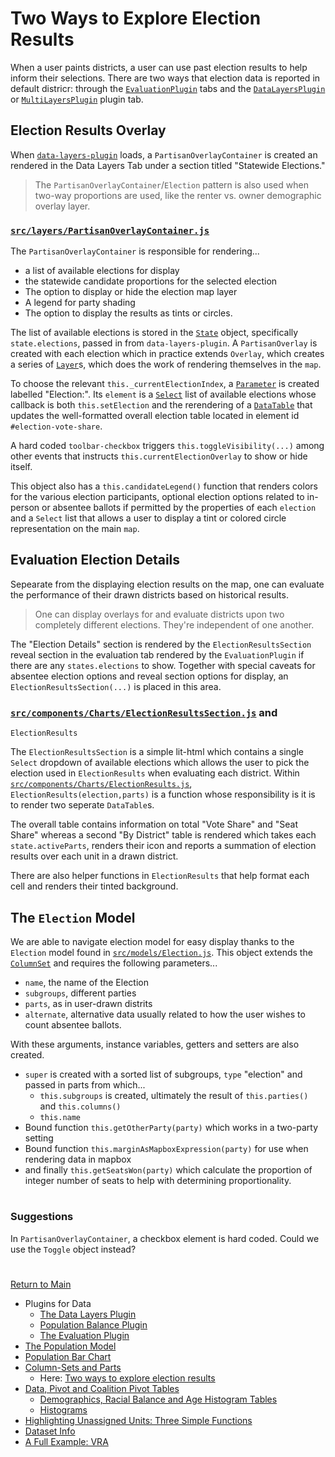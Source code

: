 # Two Ways to Explore Election Results

When a user paints districts, a user can use past election results to
help inform their selections. There are two ways that election data is
reported in default districr: through the [`EvaluationPlugin`] tabs and
the [`DataLayersPlugin`] or [`MultiLayersPlugin`] plugin tab.

## Election Results Overlay 

When [`data-layers-plugin`] loads, a `PartisanOverlayContainer` is
created an rendered in the Data Layers Tab under a section titled
"Statewide Elections."

> The `PartisanOverlayContainer`/`Election` pattern is also used when
two-way proportions are used, like the renter vs. owner demographic
overlay layer. 

### [`src/layers/PartisanOverlayContainer.js`]

The `PartisanOverlayContainer` is responsible for rendering...
- a list of available elections for display
- the statewide candidate proportions for the selected election
- The option to display or hide the election map layer
- A legend for party shading
- The option to display the results as tints or circles.

The list of available elections is stored in the [`State`] object,
specifically `state.elections`, passed in from `data-layers-plugin`. A
`PartisanOverlay` is created with each election which in practice
extends `Overlay`, which creates a series of [`Layer`]s, which does the
work of rendering themselves in the `map`.

To choose the relevant `this._currentElectionIndex`, a [`Parameter`] is
created labelled "Election:". Its `element` is a [`Select`] list of
available elections whose callback is both `this.setElection` and the
rerendering of a [`DataTable`] that updates the well-formatted overall
election table located in element id `#election-vote-share`. 

A hard coded `toolbar-checkbox` triggers `this.toggleVisibility(...)`
among other events that instructs `this.currentElectionOverlay` to show
or hide itself. 

This object also has a `this.candidateLegend()` function that renders
colors for the various election participants, optional election options
related to in-person or absentee ballots if permitted by the properties
of each `election` and a `Select` list that allows a user to display a
tint or colored circle representation on the main `map`. 

## Evaluation Election Details
Sepearate from the displaying election results on the map, one can
evaluate the performance of their drawn districts based on historical
results.

> One can display overlays for and evaluate districts upon two
completely different elections. They're independent of one another. 

The "Election Details" section is rendered by the
`ElectionResultsSection` reveal section in the evaluation tab rendered
by the `EvaluationPlugin` if  there are any `states.elections` to show.
Together with special caveats for absentee election options and reveal
section options for display, an `ElectionResultsSection(...)` is placed
in this area. 

### [`src/components/Charts/ElectionResultsSection.js`] and
`ElectionResults`

The `ElectionResultsSection` is a simple lit-html which contains a
single  `Select` dropdown of available elections which allows the user
to pick the election used in `ElectionResults` when evaluating each
district. Within [`src/components/Charts/ElectionResults.js`],
`ElectionResults(election,parts)` is a function whose responsibility is
it is to render two seperate `DataTable`s.

The overall table contains information on total "Vote Share" and
"Seat Share" whereas a second "By District" table is rendered which
takes each `state.activeParts`, renders their icon and reports a
summation of election results over each unit in a drawn district. 

There are also helper functions in `ElectionResults` that help format
each cell and renders their tinted background. 

## The `Election` Model 

We are able to navigate election model for easy display thanks to the
`Election` model found in [`src/models/Election.js`]. This object
extends the [`ColumnSet`] and requires the following parameters...
- `name`, the name of the Election
- `subgroups`, different parties
- `parts`, as in user-drawn distrits
- `alternate`, alternative data usually related to how the user wishes
to count absentee ballots.

With these arguments, instance variables, getters and setters are also
created.
- `super` is created with a sorted list of subgroups, `type` "election"
and passed in parts from which...
  - `this.subgroups` is created, ultimately the result of
`this.parties()` and `this.columns()` 
  - `this.name`
- Bound function `this.getOtherParty(party)` which works in a two-party
setting
- Bound function `this.marginAsMapboxExpression(party)` for use when
rendering data in mapbox
- and finally `this.getSeatsWon(party)` which calculate the proportion
of integer number of seats to help with determining proportionality. 

# # 

### Suggestions

In `PartisanOverlayContainer`, a checkbox element is hard coded. Could
we use the `Toggle` object instead?

# #

[Return to Main](../README.md)
- Plugins for Data
  - [The Data Layers Plugin](../06charts/datalayersplugin.md)
  - [Population Balance Plugin](../06charts/popbalanceplugin.md)
  - [The Evaluation Plugin](../06charts/evaluationplugin.md)
- [The Population Model](../06charts/population.md)
- [Population Bar Chart](../06charts/populationbarchart.md)
- [Column-Sets and Parts](./06charts/columnsetsparts.md)
  - Here: [Two ways to explore election results](../06charts/electionresults.md)
- [Data, Pivot and Coalition Pivot Tables](../06charts/datatable.md)
  - [Demographics, Racial Balance and Age Histogram Tables](../06charts/demographicstable.md)
  - [Histograms](../06charts/histogram.md)
- [Highlighting Unassigned Units: Three Simple Functions](../06charts/higlightunassigned.md)
- [Dataset Info](../06charts/datasetinfo.md)
- [A Full Example: VRA](../06charts/vra.md)

[`State`]: ../01contextplan/state.md

[`Layer`]: ../02editormap/layer.md
[`map`]: ../02editormap/map.md

[`Parameter`]: ../03toolsplugins/uicomponents.md
[`Select`]: ../03toolsplugins/uicomponents.md

[`DataTable`]: ../06charts/datatable.md
[`EvaluationPlugin`]: ../06charts/evaluationplugin.md
[`DataLayersPlugin`]: ../06charts/datalayersplugin.md
[`MultiLayersPlugin`]: ../06charts/multilayersplugin.md
[`data-layers-plugin`]: ../06charts/datalayersplugin.md
[`ColumnSet`]: ../06charts/columnsetsparts.md

[`src/models/Election.js`]: ../../src/models/Election.js
[`src/layers/PartisanOverlayContainer.js`]: ../../src/layers/PartisanOverlayContainer.js
[`src/components/Charts/ElectionResultsSection.js`]: ../../src/components/Charts/ElectionResultsSection.js
[`src/components/Charts/ElectionResults.js`]: ../../src/components/Charts/ElectionResults.js
